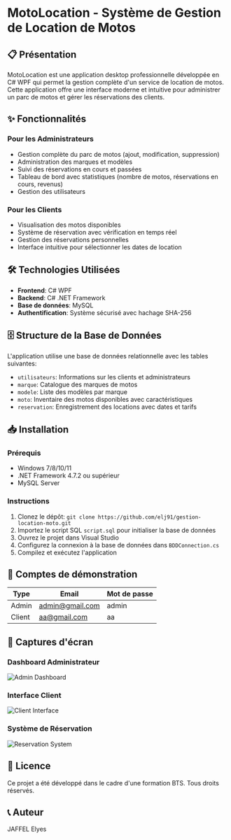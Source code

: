 # MotoLocation - Système de Gestion de Location de Motos

## 📋 Présentation

MotoLocation est une application desktop professionnelle développée en C# WPF qui permet la gestion complète d'un service de location de motos. Cette application offre une interface moderne et intuitive pour administrer un parc de motos et gérer les réservations des clients.



## ✨ Fonctionnalités

### Pour les Administrateurs
- Gestion complète du parc de motos (ajout, modification, suppression)
- Administration des marques et modèles
- Suivi des réservations en cours et passées
- Tableau de bord avec statistiques (nombre de motos, réservations en cours, revenus)
- Gestion des utilisateurs

### Pour les Clients
- Visualisation des motos disponibles
- Système de réservation avec vérification en temps réel
- Gestion des réservations personnelles
- Interface intuitive pour sélectionner les dates de location

## 🛠️ Technologies Utilisées

- **Frontend**: C# WPF 
- **Backend**: C# .NET Framework
- **Base de données**: MySQL
- **Authentification**: Système sécurisé avec hachage SHA-256


## 🗄️ Structure de la Base de Données

L'application utilise une base de données relationnelle avec les tables suivantes:
- `utilisateurs`: Informations sur les clients et administrateurs
- `marque`: Catalogue des marques de motos
- `modele`: Liste des modèles par marque
- `moto`: Inventaire des motos disponibles avec caractéristiques
- `reservation`: Enregistrement des locations avec dates et tarifs

## 📥 Installation

### Prérequis
- Windows 7/8/10/11
- .NET Framework 4.7.2 ou supérieur
- MySQL Server

### Instructions
1. Clonez le dépôt: `git clone https://github.com/elj91/gestion-location-moto.git`
2. Importez le script SQL `script.sql` pour initialiser la base de données
3. Ouvrez le projet dans Visual Studio
4. Configurez la connexion à la base de données dans `BDDConnection.cs`
5. Compilez et exécutez l'application

## 👥 Comptes de démonstration

| Type | Email | Mot de passe |
|------|-------|--------------|
| Admin | admin@gmail.com | admin |
| Client | aa@gmail.com | aa |

## 📸 Captures d'écran

### Dashboard Administrateur
![Admin Dashboard](screenshots/admin-dashboard.png)

### Interface Client
![Client Interface](screenshots/client-interface.png)

### Système de Réservation
![Reservation System](screenshots/reservation.png)

## 📝 Licence

Ce projet a été développé dans le cadre d'une formation BTS. Tous droits réservés.

## 📞 Auteur

JAFFEL Elyes
